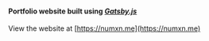 #### Portfolio website built using _[Gatsby.js](https://gatsbyjs.com)_
View the website at [https://numxn.me](https://numxn.me)
